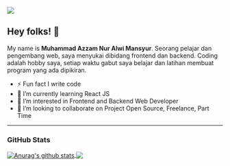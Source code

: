 ![](https://komarev.com/ghpvc/?username=azzmnrwebdev&color=blue)

## Hey folks! 👋
My name is **Muhammad Azzam Nur Alwi Mansyur**. Seorang pelajar dan pengembang web, saya menyukai dibidang frontend dan backend. Coding adalah hobby saya, setiap waktu gabut saya belajar dan latihan membuat program yang ada dipikiran.

- ⚡ Fun fact I write code
- 🌱 I’m currently learning React JS
- 👀 I’m interested in Frontend and Backend Web Developer
- 👯 I’m looking to collaborate on Project Open Source, Freelance, Part Time

<hr />

### GitHub Stats
<a href="https://github.com/anuraghazra/github-readme-stats">
  <img align="center" src="https://github-readme-stats.vercel.app/api?username=azzmnrwebdev&show_icons=true&include_all_commits=true&theme=react&hide_border=true" alt="Anurag's github stats" />
</a>
<a href="https://github.com/anuraghazra/github-readme-stats">
  <img align="center" src="https://github-readme-stats.vercel.app/api/top-langs/?username=azzmnrwebdev&layout=compact&theme=react&hide_border=true" />
</a>
